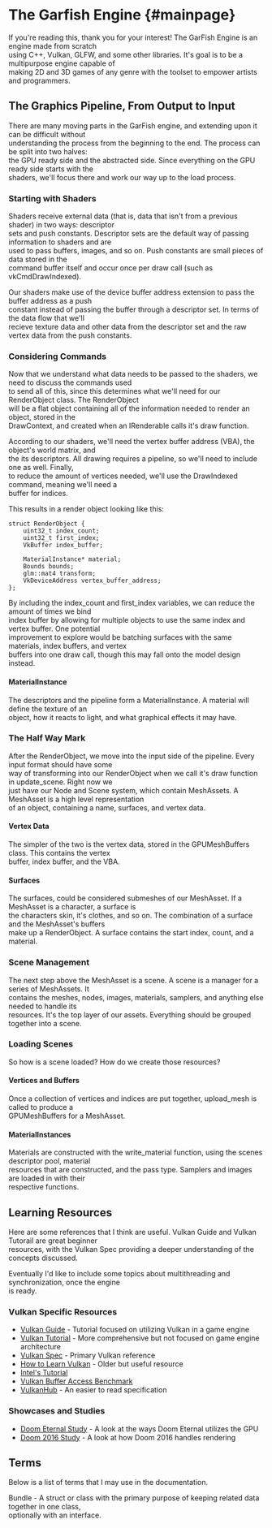 # The Garfish Engine {#mainpage}

If you're reading this, thank you for your interest! The GarFish Engine is an engine made from scratch  
using C++, Vulkan, GLFW, and some other libraries. It's goal is to be a multipurpose engine capable of  
making 2D and 3D games of any genre with the toolset to empower artists and programmers.  

## The Graphics Pipeline, From Output to Input

There are many moving parts in the GarFish engine, and extending upon it can be difficult without  
understanding the process from the beginning to the end. The process can be split into two halves:  
the GPU ready side and the abstracted side. Since everything on the GPU ready side starts with the  
shaders, we'll focus there and work our way up to the load process.  

### Starting with Shaders

Shaders receive external data (that is, data that isn't from a previous shader) in two ways: descriptor  
sets and push constants. Descriptor sets are the default way of passing information to shaders and are  
used to pass buffers, images, and so on. Push constants are small pieces of data stored in the  
command buffer itself and occur once per draw call (such as vkCmdDrawIndexed).  

Our shaders make use of the device buffer address extension to pass the buffer address as a push  
constant instead of passing the buffer through a descriptor set. In terms of the data flow that we'll  
recieve texture data and other data from the descriptor set and the raw vertex data from the push constants.  

### Considering Commands

Now that we understand what data needs to be passed to the shaders, we need to discuss the commands used  
to send all of this, since this determines what we'll need for our RenderObject class. The RenderObject  
will be a flat object containing all of the information needed to render an object, stored in the  
DrawContext, and created when an IRenderable calls it's draw function.  

According to our shaders, we'll need the vertex buffer address (VBA), the object's world matrix, and  
the its descriptors. All drawing requires a pipeline, so we'll need to include one as well. Finally,  
to reduce the amount of vertices needed, we'll use the DrawIndexed command, meaning we'll need a  
buffer for indices.  

This results in a render object looking like this:
~~~~~{.c++}
struct RenderObject {
    uint32_t index_count;
    uint32_t first_index;
    VkBuffer index_buffer;

    MaterialInstance* material;
    Bounds bounds;
    glm::mat4 transform;
    VkDeviceAddress vertex_buffer_address;
};
~~~~~

By including the index_count and first_index variables, we can reduce the amount of times we bind  
index buffer by allowing for multiple objects to use the same index and vertex buffer. One potential  
improvement to explore would be batching surfaces with the same materials, index buffers, and vertex  
buffers into one draw call, though this may fall onto the model design instead.  

#### MaterialInstance

The descriptors and the pipeline form a MaterialInstance. A material will define the texture of an  
object, how it reacts to light, and what graphical effects it may have.  

### The Half Way Mark

After the RenderObject, we move into the input side of the pipeline. Every input format should have some  
way of transforming into our RenderObject when we call it's draw function in update_scene. Right now we  
just have our Node and Scene system, which contain MeshAssets. A MeshAsset is a high level representation  
of an object, containing a name, surfaces, and vertex data.  

#### Vertex Data
The simpler of the two is the vertex data, stored in the GPUMeshBuffers class. This contains the vertex  
buffer, index buffer, and the VBA.  

#### Surfaces
The surfaces, could be considered submeshes of our MeshAsset. If a MeshAsset is a character, a surface is  
the characters skin, it's clothes, and so on. The combination of a surface and the MeshAsset's buffers  
make up a RenderObject. A surface contains the start index, count, and a material.  

### Scene Management
The next step above the MeshAsset is a scene. A scene is a manager for a series of MeshAssets. It  
contains the meshes, nodes, images, materials, samplers, and anything else needed to handle its  
resources. It's the top layer of our assets. Everything should be grouped together into a scene.  

### Loading Scenes
So how is a scene loaded? How do we create those resources?  

#### Vertices and Buffers
Once a collection of vertices and indices are put together, upload_mesh is called to produce a  
GPUMeshBuffers for a MeshAsset.

#### MaterialInstances
Materials are constructed with the write_material function, using the scenes descriptor pool, material  
resources that are constructed, and the pass type. Samplers and images are loaded in with their  
respective functions.  

## Learning Resources

Here are some references that I think are useful. Vulkan Guide and Vulkan Tutorail are great beginner  
resources, with the Vulkan Spec providing a deeper understanding of the concepts discussed.  

Eventually I'd like to include some topics about multithreading and synchronization, once the engine  
is ready.

### Vulkan Specific Resources

- [Vulkan Guide](https://vkguide.dev/) - Tutorial focused on utilizing Vulkan in a game engine
- [Vulkan Tutorial](https://vulkan-tutorial.com/) - More comprehensive but not focused on game engine architecture
- [Vulkan Spec](https://docs.vulkan.org/spec/latest/index.html) - Primary Vulkan reference
- [How to Learn Vulkan](https://www.jeremyong.com/c++/vulkan/graphics/rendering/2018/03/26/how-to-learn-vulkan/) - Older but useful resource
- [Intel's Tutorial](https://www.intel.com/content/www/us/en/developer/articles/training/api-without-secrets-introduction-to-vulkan-part-1.html)
- [Vulkan Buffer Access Benchmark](https://github.com/sebbbi/perftest)
- [VulkanHub](https://vkdoc.net/chapters/introduction) - An easier to read specification

### Showcases and Studies

- [Doom Eternal Study](https://simoncoenen.com/blog/programming/graphics/DoomEternalStudy) - A look at the ways Doom Eternal utilizes the GPU
- [Doom 2016 Study](https://www.adriancourreges.com/blog/2016/09/09/doom-2016-graphics-study/) - A look at how Doom 2016 handles rendering

## Terms

Below is a list of terms that I may use in the documentation.  

Bundle - A struct or class with the primary purpose of keeping related data together in one class,  
optionally with an interface.  